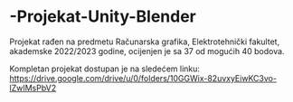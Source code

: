 # -Projekat-Unity-Blender


Projekat rađen na predmetu Računarska grafika, Elektrotehnički fakultet, akademske 2022/2023 godine, ocijenjen je sa 37 od mogućih 40 bodova. 

Kompletan projekat dostupan je na sledećem linku: https://drive.google.com/drive/u/0/folders/10GGWix-82uvxyEiwKC3vo-lZwIMsPbV2
